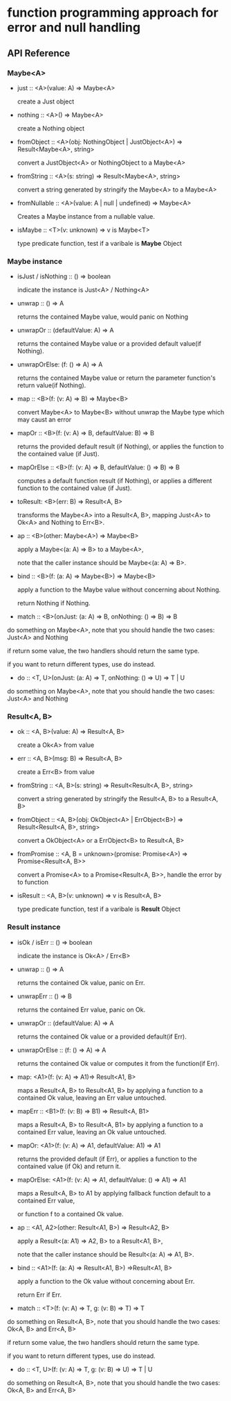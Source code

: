 # function programming approach for error and null handling

## API Reference

### Maybe\<A>

* just :: \<A>(value: A) => Maybe\<A>

  create a Just object

* nothing :: \<A>() => Maybe\<A>

  create a Nothing object

* fromObject :: \<A>(obj: NothingObject | JustObject\<A>) => Result\<Maybe\<A>, string>

  convert a JustObject\<A> or NothingObject to a Maybe\<A>

* fromString :: \<A>(s: string) => Result\<Maybe\<A>, string>

  convert a string generated by stringify the Maybe\<A> to a Maybe\<A>

* fromNullable :: \<A>(value: A | null | undefined) => Maybe\<A>

  Creates a Maybe instance from a nullable value.

* isMaybe :: \<T>(v: unknown) => v is Maybe\<T>

  type predicate function, test if a varibale is **Maybe** Object

### Maybe instance

* isJust / isNothing :: () => boolean

  indicate the instance is Just\<A> / Nothing\<A>

* unwrap :: () => A

  returns the contained Maybe value, would panic on Nothing

* unwrapOr :: (defaultValue: A) => A

  returns the contained Maybe value or a provided default value(if Nothing).

* unwrapOrElse: (f: () => A) => A

  returns the contained Maybe value or return the parameter function's return value(if Nothing).

* map :: \<B>(f: (v: A) => B) => Maybe\<B>

  convert Maybe\<A> to Maybe\<B> without unwrap the Maybe type which may caust an error

* mapOr :: \<B>(f: (v: A) => B, defaultValue: B) => B

  returns the provided default result (if Nothing), or applies the function to the contained value (if Just).

* mapOrElse :: \<B>(f: (v: A) => B, defaultValue: () => B) => B

  computes a default function result (if Nothing), or applies a different function to the contained value (if Just).

* toResult: \<B>(err: B) => Result\<A, B>

  transforms the Maybe\<A> into a Result\<A, B>, mapping Just\<A> to Ok\<A> and Nothing to Err\<B>.

* ap :: \<B>(other: Maybe\<A>) => Maybe\<B>

  apply a Maybe\<(a: A) => B> to a Maybe\<A>,

  note that the caller instance should be Maybe\<(a: A) => B>.

* bind :: \<B>(f: (a: A) => Maybe\<B>) => Maybe\<B>

  apply a function to the Maybe value without concerning about Nothing.

  return Nothing if Nothing.

*  match :: \<B>(onJust: (a: A) => B, onNothing: () => B) => B

  do something on Maybe\<A>, note that you should handle the two cases: Just\<A> and Nothing

  if return some value, the two handlers should return the same type.

  if you want to return different types, use do instead.

*  do :: \<T, U>(onJust: (a: A) => T, onNothing: () => U) => T | U

  do something on Maybe\<A>, note that you should handle the two cases: Just\<A> and Nothing

### Result\<A, B>

* ok :: \<A, B>(value: A) => Result\<A, B>

  create a Ok\<A> from value

* err :: \<A, B>(msg: B) => Result\<A, B>

  create a Err\<B> from value

* fromString :: \<A, B>(s: string) => Result\<Result\<A, B>, string>

  convert a string generated by stringify the Result\<A, B> to a Result\<A, B>

* fromObject :: \<A, B>(obj: OkObject\<A> | ErrObject\<B>) => Result\<Result\<A, B>, string>

  convert a OkObject\<A> or a ErrObject\<B> to Result\<A, B>

* fromPromise :: \<A, B = unknown>(promise: Promise\<A>) => Promise\<Result<A, B>>

  convert a Promise\<A> to a Promise\<Result\<A, B>>, handle the error by to function

* isResult :: \<A, B>(v: unknown) => v is Result\<A, B>

  type predicate function, test if a varibale is **Result** Object

### Result instance

* isOk / isErr :: () => boolean

  indicate the instance is Ok\<A> / Err\<B>

* unwrap :: () => A

  returns the contained Ok value, panic on Err.

* unwrapErr :: () => B

  returns the contained Err value, panic on Ok.

* unwrapOr :: (defaultValue: A) => A

  returns the contained Ok value or a provided default(if Err).

* unwrapOrElse :: (f: () => A) => A

  returns the contained Ok value or computes it from the function(if Err).

* map: \<A1>(f: (v: A) => A1)=> Result\<A1, B>

  maps a Result\<A, B> to Result\<A1, B> by applying a function to a contained Ok value, leaving an Err value untouched.

* mapErr :: \<B1>(f: (v: B) => B1) => Result\<A, B1>

  maps a Result\<A, B> to Result\<A, B1> by applying a function to a contained Err value, leaving an Ok value untouched.

* mapOr: \<A1>(f: (v: A) => A1, defaultValue: A1) => A1

  returns the provided default (if Err), or applies a function to the contained value (if Ok) and return it.

* mapOrElse: \<A1>(f: (v: A) => A1, defaultValue: () => A1) => A1

  maps a Result\<A, B> to A1 by applying fallback function default to a contained Err value,

  or function f to a contained Ok value.

* ap :: <A1, A2>(other: Result\<A1, B>) => Result\<A2, B>

  apply a Result<(a: A1) => A2, B> to a Result<A1, B>,

  note that the caller instance should be Result<(a: A) => A1, B>.

* bind :: \<A1>(f: (a: A) => Result\<A1, B>) =>Result\<A1, B>

  apply a function to the Ok value without concerning about Err.

  return Err if Err.

*  match :: \<T>(f: (v: A) => T, g: (v: B) => T) => T

  do something on Result<A, B>, note that you should handle the two cases: Ok\<A, B> and Err\<A, B>

  if return some value, the two handlers should return the same type.

  if you want to return different types, use do instead.

*  do :: \<T, U>(f: (v: A) => T, g: (v: B) => U) => T | U

  do something on Result<A, B>, note that you should handle the two cases: Ok\<A, B> and Err\<A, B>
